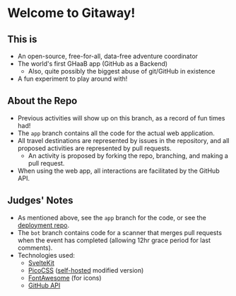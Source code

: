 # Welcome to Gitaway!

## This is

-   An open-source, free-for-all, data-free adventure coordinator
-   The world's first GHaaB app (GitHub as a Backend)
    -   Also, quite possibly the biggest abuse of git/GitHub in existence
-   A fun experiment to play around with!

## About the Repo

-   Previous activities will show up on this branch, as a record of fun times had!
-   The `app` branch contains all the code for the actual web application.
-   All travel destinations are represented by issues in the repository, and all proposed activities are represented by pull requests.
    -   An activity is proposed by forking the repo, branching, and making a pull request.
-   When using the web app, all interactions are facilitated by the GitHub API.

## Judges' Notes

-   As mentioned above, see the `app` branch for the code, or see the [deployment repo](https://github.com/JasonXu314/journeyhub-deployment).
-   The `bot` branch contains code for a scanner that merges pull requests when the event has completed (allowing 12hr grace period for last comments).
-   Technologies used:
    -   [SvelteKit](https://kit.svelte.dev/)
    -   [PicoCSS](https://picocss.com/) ([self-hosted](https://mypico.jasonxu.dev) modified version)
    -   [FontAwesome](https://fontawesome.com/) (for icons)
    -   [GitHub API](https://docs.github.com/en/rest?apiVersion=2022-11-28)

